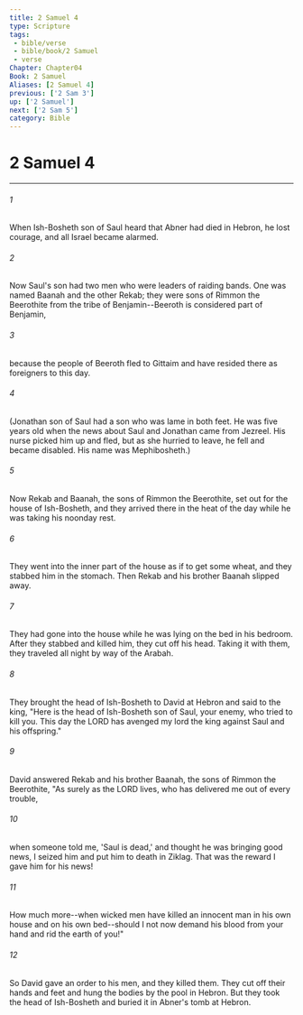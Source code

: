 ```yaml
---
title: 2 Samuel 4
type: Scripture
tags:
 - bible/verse
 - bible/book/2 Samuel
 - verse
Chapter: Chapter04
Book: 2 Samuel
Aliases: [2 Samuel 4]
previous: ['2 Sam 3']
up: ['2 Samuel']
next: ['2 Sam 5']
category: Bible
---
```

# 2 Samuel 4

***


###### 1 
When Ish-Bosheth son of Saul heard that Abner had died in Hebron, he lost courage, and all Israel became alarmed. 

###### 2 
Now Saul's son had two men who were leaders of raiding bands. One was named Baanah and the other Rekab; they were sons of Rimmon the Beerothite from the tribe of Benjamin--Beeroth is considered part of Benjamin, 

###### 3 
because the people of Beeroth fled to Gittaim and have resided there as foreigners to this day. 

###### 4 
(Jonathan son of Saul had a son who was lame in both feet. He was five years old when the news about Saul and Jonathan came from Jezreel. His nurse picked him up and fled, but as she hurried to leave, he fell and became disabled. His name was Mephibosheth.) 

###### 5 
Now Rekab and Baanah, the sons of Rimmon the Beerothite, set out for the house of Ish-Bosheth, and they arrived there in the heat of the day while he was taking his noonday rest. 

###### 6 
They went into the inner part of the house as if to get some wheat, and they stabbed him in the stomach. Then Rekab and his brother Baanah slipped away. 

###### 7 
They had gone into the house while he was lying on the bed in his bedroom. After they stabbed and killed him, they cut off his head. Taking it with them, they traveled all night by way of the Arabah. 

###### 8 
They brought the head of Ish-Bosheth to David at Hebron and said to the king, "Here is the head of Ish-Bosheth son of Saul, your enemy, who tried to kill you. This day the LORD has avenged my lord the king against Saul and his offspring." 

###### 9 
David answered Rekab and his brother Baanah, the sons of Rimmon the Beerothite, "As surely as the LORD lives, who has delivered me out of every trouble, 

###### 10 
when someone told me, 'Saul is dead,' and thought he was bringing good news, I seized him and put him to death in Ziklag. That was the reward I gave him for his news! 

###### 11 
How much more--when wicked men have killed an innocent man in his own house and on his own bed--should I not now demand his blood from your hand and rid the earth of you!" 

###### 12 
So David gave an order to his men, and they killed them. They cut off their hands and feet and hung the bodies by the pool in Hebron. But they took the head of Ish-Bosheth and buried it in Abner's tomb at Hebron. 
